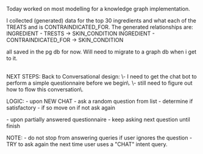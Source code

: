 Today worked on most modelling for a knowledge graph implementation. 

I collected (generated) data for the top 30 ingredients and what each of the TREATS and is CONTRAINDICATED\_FOR.
The generated relationships are:
INGREDIENT - TRESTS -> SKIN\_CONDITION
INGREDIENT - CONTRAINDICATED\_FOR -> SKIN\_CONDITION

all saved in the pg db for now. Will need to migrate to a graph db when i get to it. 

<br>
NEXT STEPS:
Back to Conversational design:
\- I need to get the chat bot to perform a simple questionnaire before we begin\. 
\- still need to figure out how to flow this conversation\. 

LOGIC:
\- upon NEW CHAT
 \- ask a random question from list
 \- determine if satisfactory
 \- if so move on if not ask again

\- upon partially answered questionnaire
 \- keep asking next question until finish

NOTE:
\- do not stop from answering queries if user ignores the question
\- TRY to ask again the next time user uses a "CHAT" intent query\.

